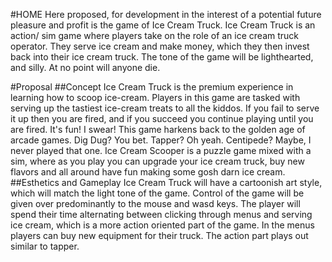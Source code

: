 #HOME
Here proposed, for development in the interest of a potential future pleasure and profit is the game of Ice Cream Truck. Ice Cream Truck is an action/ sim game where players take on the role of an ice cream truck operator. They serve ice cream and make money, which they then invest back into their ice cream truck. The tone of the game will be lighthearted, and silly. At no point will anyone die.

#Proposal
##Concept
Ice Cream Truck is the premium experience in learning how to scoop ice-cream. Players in this game are tasked with serving up the tastiest ice-cream treats to all the kiddos. If you fail to serve it up then you are fired, and if you succeed you continue playing until you are fired. It's fun! I swear! This game harkens back to the golden age of arcade games. Dig Dug? You bet. Tapper? Oh yeah. Centipede? Maybe, I never played that one. Ice Cream Scooper is a puzzle game mixed with a sim, where as you play you can upgrade your ice cream truck, buy new flavors and all around have fun making some gosh darn ice cream.
##Esthetics and Gameplay
Ice Cream Truck will have a cartoonish art style, which will match the light tone of the game. Control of the game will be given over predominantly to the mouse and wasd keys. The player will spend their time alternating between clicking through menus and serving ice cream, which is a more action oriented part of the game. In the menus players can buy new equipment for their truck. The action part plays out similar to tapper.
